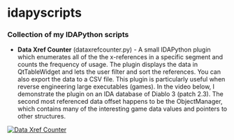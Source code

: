 # idapyscripts
### Collection of my IDAPython scripts
* **Data Xref Counter** (dataxrefcounter.py) - A small IDAPython plugin which enumerates all of the the x-references in a specific segment and counts the frequency of usage. The plugin displays the data in QtTableWidget and lets the user filter and sort the references. You can also export the data to a CSV file. This plugin is particularly useful when reverse engineering large executables (games). In the video below, I demonstrate the plugin on an IDA database of Diablo 3 (patch 2.3). The second most referenced data offset happens to be the ObjectManager, which contains many of the interesting game data values and pointers to other structures.


[![Data Xref Counter](http://img.youtube.com/vi/r_lbYsU3jSU/0.jpg)](http://www.youtube.com/watch?v=r_lbYsU3jSU)
